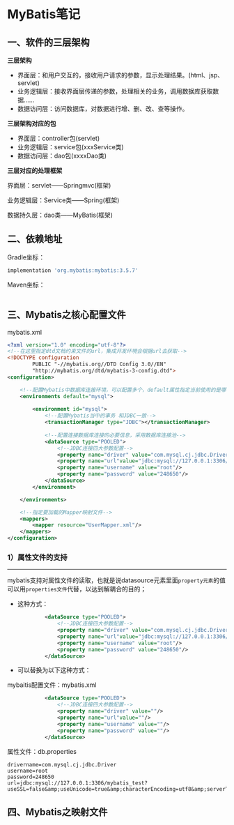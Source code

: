 # MyBatis笔记

## 一、软件的三层架构 

**三层架构**

- 界面层：和用户交互的，接收用户请求的参数，显示处理结果。(html、jsp、servlet)
- 业务逻辑层：接收界面层传递的参数，处理相关的业务，调用数据库获取数据……
- 数据访问层：访问数据库，对数据进行增、删、改、查等操作。

**三层架构对应的包**

- 界面层：controller包(servlet)
- 业务逻辑层：service包(xxxService类)
- 数据访问层：dao包(xxxxDao类)

**三层对应的处理框架**

界面层：servlet——Springmvc(框架)

业务逻辑层：Service类——Spring(框架)

数据持久层：dao类——MyBatis(框架)



## 二、依赖地址

Gradle坐标：

```groovy
implementation 'org.mybatis:mybatis:3.5.7'
```

Maven坐标：

```xml
```



## 三、Mybatis之核心配置文件

mybatis.xml

```xml
<?xml version="1.0" encoding="utf-8"?>
<!--在这里指定dtd文档约束文件的url，集成开发环境会根据url去获取-->
<!DOCTYPE configuration
        PUBLIC "-//mybatis.org//DTD Config 3.0//EN"
        "http://mybatis.org/dtd/mybatis-3-config.dtd">
<configuration>

    <!--配置Mybatis中数据库连接环境，可以配置多个，default属性指定当前使用的是哪个环境-->
    <environments default="mysql">
        
        <environment id="mysql">
            <!--配置Mybatis当中的事务 和JDBC一致-->
            <transactionManager type="JDBC"></transactionManager>
            
            <!--配置连接数据库连接的必要信息，采用数据库连接池-->
            <dataSource type="POOLED">
				<!--JDBC连接四大参数配置-->
                <property name="driver" value="com.mysql.cj.jdbc.Driver"/>
                <property name="url"value="jdbc:mysql://127.0.0.1:3306/mybatis_test?useSSL=false&amp;useUnicode=true&amp;characterEncoding=utf8&amp;serverTimezone=UTC"/>
                <property name="username" value="root"/>
                <property name="password" value="248650"/>
            </dataSource>
        </environment>

    </environments>

    <!--指定要加载的Mapper映射文件-->
    <mappers>
        <mapper resource="UserMapper.xml"/>
    </mappers>
</configuration>
```

### 1）属性文件的支持

---

mybatis支持对属性文件的读取，也就是说datasource元素里面`property元素`的值可以用`properties文件`代替，以达到解耦合的目的；

- 这种方式：

```xml
            <dataSource type="POOLED">
				<!--JDBC连接四大参数配置-->
                <property name="driver" value="com.mysql.cj.jdbc.Driver"/>
                <property name="url"value="jdbc:mysql://127.0.0.1:3306/mybatis_test?useSSL=false&amp;useUnicode=true&amp;characterEncoding=utf8&amp;serverTimezone=UTC"/>
                <property name="username" value="root"/>
                <property name="password" value="248650"/>
            </dataSource>
```



- 可以替换为以下这种方式：

mybaitis配置文件：mybatis.xml

```xml
            <dataSource type="POOLED">
				<!--JDBC连接四大参数配置-->
                <property name="driver" value=""/>
                <property name="url"value=""/>
                <property name="username" value=""/>
                <property name="password" value=""/>
            </dataSource>
```

属性文件：db.properties

```properties
drivername=com.mysql.cj.jdbc.Driver
username=root
password=248650
url=jdbc:mysql://127.0.0.1:3306/mybatis_test?useSSL=false&amp;useUnicode=true&amp;characterEncoding=utf8&amp;serverTimezone=UTC
```





## 四、Mybatis之映射文件
